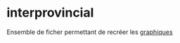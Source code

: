 interprovincial
===============

Ensemble de ficher permettant de recréer les [graphiques](http://guinslym.herokuapp.com/blog/2014/09/03/migration-interprovinciale-au-canada-en-2013/)
